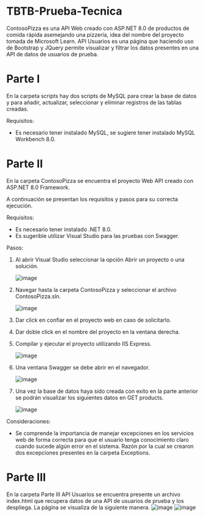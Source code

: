# TBTB-Prueba-Tecnica
ContosoPizza es una API Web creado con ASP.NET 8.0 de productos de comida rápida asemejando una pizzería, idea del nombre del proyecto tomada de Microsoft Learn.
API Usuarios es una página que haciendo uso de Bootstrap y JQuery permite visualizar y filtrar los datos presentes en una API de datos de usuarios de prueba.

# Parte I
En la carpeta scripts hay dos scripts de MySQL para crear la base de datos y para añadir, actualizar, seleccionar y eliminar registros de las tablas creadas.

Requisitos:
  - Es necesario tener instalado MySQL, se sugiere tener instalado MySQL Workbench 8.0.

# Parte II
En la carpeta ContosoPizza se encuentra el proyecto Web API creado con ASP.NET 8.0 Framework.

A continuación se presentan los requisitos y pasos para su correcta ejecución.

Requisitos:
  - Es necesario tener instalado .NET 8.0.
  - Es sugerible utilizar Visual Studio para las pruebas con Swagger.

Pasos:
  1. Al abrir Visual Studio seleccionar la opción Abrir un proyecto o una solución.

     ![image](https://github.com/user-attachments/assets/69603e31-8b89-47a6-bbcd-e192a59bba76)
  3. Navegar hasta la carpeta ContosoPizza y seleccionar el archivo ContosoPizza.sln.

     ![image](https://github.com/user-attachments/assets/f9e6012b-1aa7-4652-9449-79635948c1cd)
  5. Dar click en confiar en el proyecto web en caso de solicitarlo.
  6. Dar doble click en el nombre del proyecto en la ventana derecha.
  7. Compilar y ejecutar el proyecto utilizando IIS Express.

     ![image](https://github.com/user-attachments/assets/4f53ba68-7a37-4dd6-8b62-0ca63f91aeaa)
  
  9. Una ventana Swagger se debe abrir en el navegador.

     ![image](https://github.com/user-attachments/assets/ed99c9ed-b109-402e-8e4c-9c252eda7c4f)
  11. Una vez la base de datos haya sido creada con exito en la parte anterior se podrán visualizar los siguientes datos en GET products.

      ![image](https://github.com/user-attachments/assets/12211445-e981-42df-9acc-407894ed3eb6)

Consideraciones:
   - Se comprende la importancia de manejar excepciones en los servicios web de forma correcta para que el usuario tenga conocimiento claro cuando sucede algún error en el sistema.
     Razón por la cual se crearon dos excepciones presentes en la carpeta Exceptions.

# Parte III
En la carpeta Parte III API Usuarios se encuentra presente un archivo index.html que recupera datos de una API de usuarios de prueba y los despliega.
La página se visualiza de la siguiente manera.
![image](https://github.com/user-attachments/assets/e3b5254e-1e91-4c7c-afb8-5e915ab81683)
![image](https://github.com/user-attachments/assets/51604ab9-c7fb-40fd-a3af-12b839acebe2)







